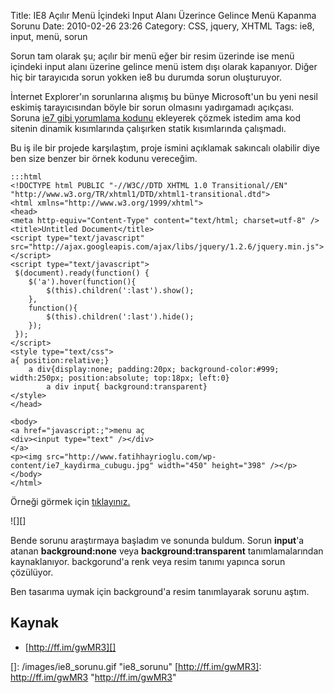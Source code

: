 Title: IE8 Açılır Menü İçindeki Input Alanı Üzerince Gelince Menü Kapanma Sorunu
Date: 2010-02-26 23:26
Category: CSS, jquery, XHTML
Tags: ie8, input, menü, sorun

Sorun tam olarak şu; açılır bir menü eğer bir resim üzerinde ise menü
içindeki input alanı üzerine gelince menü istem dışı olarak kapanıyor.
Diğer hiç bir tarayıcıda sorun yokken ie8 bu durumda sorun oluşturuyor.

İnternet Explorer'ın sorunlarına alışmış bu bünye Microsoft'un bu yeni
nesil eskimiş tarayıcısından böyle bir sorun olmasını yadırgamadı
açıkçası. Soruna [ie7 gibi yorumlama kodunu][] ekleyerek çözmek istedim
ama kod sitenin dinamik kısımlarında çalışırken statik kısımlarında
çalışmadı.

Bu iş ile bir projede karşılaştım, proje ismini açıklamak sakıncalı
olabilir diye ben size benzer bir örnek kodunu vereceğim. 

	:::html
	<!DOCTYPE html PUBLIC "-//W3C//DTD XHTML 1.0 Transitional//EN" "http://www.w3.org/TR/xhtml1/DTD/xhtml1-transitional.dtd">
	<html xmlns="http://www.w3.org/1999/xhtml">
	<head>
	<meta http-equiv="Content-Type" content="text/html; charset=utf-8" />
	<title>Untitled Document</title>
	<script type="text/javascript" src="http://ajax.googleapis.com/ajax/libs/jquery/1.2.6/jquery.min.js"></script>
	<script type="text/javascript">
	 $(document).ready(function() {
		$('a').hover(function(){
			$(this).children(':last').show();
		},
		function(){
			$(this).children(':last').hide();
		});
	 });
	</script>
	<style type="text/css">
	a{ position:relative;}
		a div{display:none; padding:20px; background-color:#999; width:250px; position:absolute; top:18px; left:0}
			a div input{ background:transparent}
	</style>
	</head>

	<body>
	<a href="javascript:;">menu aç
	<div><input type="text" /></div>
	</a>
	<p><img src="http://www.fatihhayrioglu.com/wp-content/ie7_kaydirma_cubugu.jpg" width="450" height="398" /></p>
	</body>
	</html>

Örneği görmek için [tıklayınız.][]

![][]

Bende sorunu araştırmaya başladım ve sonunda buldum. Sorun **input**'a
atanan **background:none** veya **background:transparent**
tanımlamalarından kaynaklanıyor. backgorund'a renk veya resim tanımı
yapınca sorun çözülüyor.  

Ben tasarıma uymak için background'a resim tanımlayarak sorunu aştım.

## Kaynak

-   [http://ff.im/gwMR3][]

  [ie7 gibi yorumlama kodunu]: http://www.fatihhayrioglu.com/internet-explorer-8i-7-gibi-yorumla-kodu/
  [tıklayınız.]: /dokumanlar/ie8_popupmenu_input_sorunu.html
  []: /images/ie8_sorunu.gif
    "ie8_sorunu"
  [http://ff.im/gwMR3]: http://ff.im/gwMR3 "http://ff.im/gwMR3"
